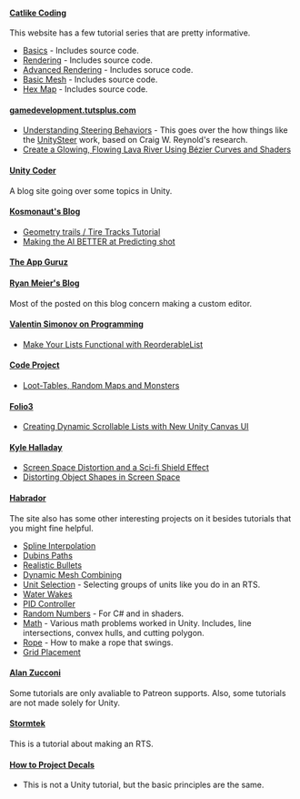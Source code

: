 #### [Catlike Coding](http://catlikecoding.com/)
This website has a few tutorial series that are pretty informative.
* [Basics](http://catlikecoding.com/unity/tutorials/basics/game-objects-and-scripts/) - Includes source code.
* [Rendering](http://catlikecoding.com/unity/tutorials/rendering/part-1/) - Includes source code.
* [Advanced Rendering](http://catlikecoding.com/unity/tutorials/advanced-rendering/flat-and-wireframe-shading/) - Includes soruce code.
* [Basic Mesh](http://catlikecoding.com/unity/tutorials/procedural-grid/) - Includes source code.
* [Hex Map](http://catlikecoding.com/unity/tutorials/hex-map/part-1/) - Includes source code.
#### [gamedevelopment.tutsplus.com](https://gamedevelopment.tutsplus.com/tutorials)

* [Understanding Steering Behaviors](https://gamedevelopment.tutsplus.com/series/understanding-steering-behaviors--gamedev-12732) - This goes over the how things like the [UnitySteer](https://github.com/ricardojmendez/UnitySteer) work, based on Craig W. Reynold's research.
* [Create a Glowing, Flowing Lava River Using Bézier Curves and Shaders](https://gamedevelopment.tutsplus.com/tutorials/create-a-glowing-flowing-lava-river-using-bezier-curves-and-shaders--gamedev-919)
#### [Unity Coder](https://unitycoder.com/blog/)
 A blog site going over some topics in Unity.


#### [Kosmonaut's Blog](https://kosmonautblog.wordpress.com/)

* [Geometry trails / Tire Tracks Tutorial](https://kosmonautblog.wordpress.com/2016/07/29/geometry-trails-tire-tracks-tutorial/)
* [Making the AI BETTER at Predicting shot](https://kosmonautblog.wordpress.com/2014/05/07/making-the-ai-better-at-predicting-shots/)
#### [The App Guruz](http://www.theappguruz.com/category/unity)


#### [Ryan Meier's Blog](http://www.ryan-meier.com/blog/?tag=unity)
  Most of the posted on this blog concern making a custom editor.
#### [Valentin Simonov on Programming](http://va.lent.in/)

* [Make Your Lists Functional with ReorderableList](http://va.lent.in/unity-make-your-lists-functional-with-reorderablelist/)
#### [Code Project](www.codeproject.com)

* [Loot-Tables, Random Maps and Monsters](https://www.codeproject.com/Articles/420046/Loot-Tables-Random-Maps-and-Monsters-Part-II)
#### [Folio3](http://www.folio3.com/blog)
* [Creating Dynamic Scrollable Lists with New Unity Canvas UI](http://www.folio3.com/blog/creating-dynamic-scrollable-lists-with-new-unity-canvas-ui/)
#### [Kyle Halladay](http://kylehalladay.com/archive.html)

* [Screen Space Distortion and a Sci-fi Shield Effect](http://kylehalladay.com/blog/tutorial/2016/01/15/Screen-Space-Distortion.html)
* [Distorting Object Shapes in Screen Space](http://kylehalladay.com/blog/tutorial/2017/02/06/ObjectShapeDistortion.html)


#### [Habrador](http://www.habrador.com/tutorials/)
 The site also has some other interesting projects on it besides tutorials that you might fine helpful.
* [Spline Interpolation](http://www.habrador.com/tutorials/interpolation/)
* [Dubins Paths](http://www.habrador.com/tutorials/unity-dubins-paths/)
* [Realistic Bullets](http://www.habrador.com/tutorials/unity-realistic-bullets/)
* [Dynamic Mesh Combining](http://www.habrador.com/tutorials/unity-mesh-combining-tutorial/)
* [Unit Selection](http://www.habrador.com/tutorials/select-units-within-rectangle/) - Selecting groups of units like you do in an RTS.
* [Water Wakes](http://www.habrador.com/tutorials/water-wakes/)
* [PID Controller](http://www.habrador.com/tutorials/pid-controller/)
* [Random Numbers](http://www.habrador.com/tutorials/generate-random-numbers/) - For C# and in shaders.
* [Math](http://www.habrador.com/tutorials/math/) - Various math problems worked in Unity.  Includes, line intersections, convex hulls, and cutting polygon.
* [Rope](http://www.habrador.com/tutorials/rope/) - How to make a rope that swings.
* [Grid Placement](http://www.habrador.com/tutorials/stuff-on-grid/)

#### [Alan Zucconi](http://www.alanzucconi.com/tutorials/)
 Some tutorials are only avaliable to Patreon supports.  Also, some tutorials are not made solely for Unity.


#### [Stormtek](http://www.stormtek.geek.nz/rts_tutorial/)
 This is a tutorial about making an RTS.


#### [How to Project Decals](http://blog.wolfire.com/2009/06/how-to-project-decals/) 
- This is not a Unity tutorial, but the basic principles are the same.
